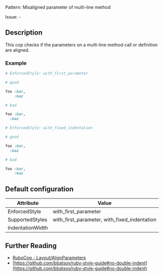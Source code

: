 Pattern: Misaligned parameter of multi-line method

Issue: -

## Description

This cop checks if the parameters on a multi-line method call or definition are aligned.

### Example

```ruby
# EnforcedStyle: with_first_parameter

# good

foo :bar,
    :baz

# bad

foo :bar,
  :baz
```
```ruby
# EnforcedStyle: with_fixed_indentation

# good

foo :bar,
  :baz

# bad

foo :bar,
    :baz
```

## Default configuration

Attribute | Value
--- | ---
EnforcedStyle | with_first_parameter
SupportedStyles | with_first_parameter, with_fixed_indentation
IndentationWidth |

## Further Reading

* [RuboCop - Layout/AlignParameters](https://rubocop.readthedocs.io/en/latest/cops_layout/#layoutalignparameters)
* [https://github.com/bbatsov/ruby-style-guide#no-double-indent](https://github.com/bbatsov/ruby-style-guide#no-double-indent)
